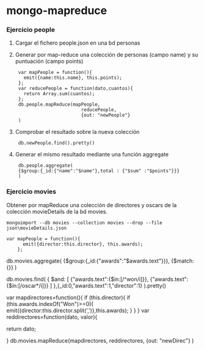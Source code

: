 # mongo-mapreduce

### Ejercicio __people__

1.  Cargar el fichero people.json en una bd personas
2. Generar por map-reduce una colección de personas (campo name) y su puntuación (campo points)

        var mapPeople = function(){
          emit({name:this.name}, this.points);
        };
        var reducePeople = function(dato,cuantos){
          return Array.sum(cuantos);
        };
        db.people.mapReduce(mapPeople,
                               reducePeople,
                               {out: "newPeople"}
        )
        
3. Comprobar el resultado sobre la nueva colección

        db.newPeople.find().pretty()
      
4. Generar el mismo resultado mediante una función aggregate

        db.people.aggregate(
        {$group:{_id:{"name":"$name"},total : {"$sum" :"$points"}}}
        )

### Ejercicio __movies__

Obtener por mapReduce una colección de directores y oscars de la colección movieDetails de la bd movies.

    mongoimport --db movies --collection movies --drop --file json\movieDetails.json
    
    var mapPeople = function(){
          emit({director:this.director}, this.awards);
        };
db.movies.aggregate(
        {$group:{_id:{"awards":"$awards.text"}}},
        {$match:{}}
        )
        
db.movies.find(
{ $and:
[
{"awards.text":{$in:[/^won/i]}},
{"awards.text":{$in:[/oscar*/i]}}
]
},{_id:0,"awards.text":1,"director":1}
).pretty()

var mapdirectores=function(){
  if (this.director){
    if (this.awards.indexOf("Won")>=0){
      emit({director:this.director.split(',')},this.awards);
    }
  }
}
var reddirectores=function(dato, valor){

 return dato;
 
}
db.movies.mapReduce(mapdirectores,
                               reddirectores,
                               {out: "newDirec"}
)
